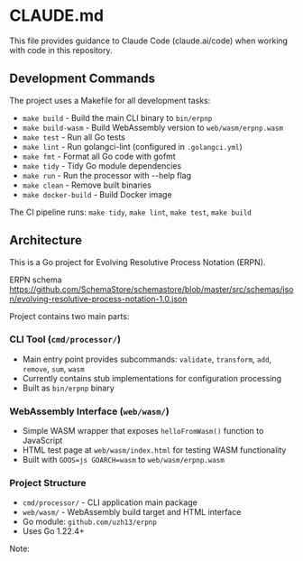 # CLAUDE.md

This file provides guidance to Claude Code (claude.ai/code) when working with code in this repository.

## Development Commands

The project uses a Makefile for all development tasks:

- `make build` - Build the main CLI binary to `bin/erpnp`
- `make build-wasm` - Build WebAssembly version to `web/wasm/erpnp.wasm`
- `make test` - Run all Go tests
- `make lint` - Run golangci-lint (configured in `.golangci.yml`)
- `make fmt` - Format all Go code with gofmt
- `make tidy` - Tidy Go module dependencies
- `make run` - Run the processor with --help flag
- `make clean` - Remove built binaries
- `make docker-build` - Build Docker image

The CI pipeline runs: `make tidy`, `make lint`, `make test`, `make build`

## Architecture

This is a Go project for Evolving Resolutive Process Notation (ERPN).

ERPN schema https://github.com/SchemaStore/schemastore/blob/master/src/schemas/json/evolving-resolutive-process-notation-1.0.json

Project contains two main parts:

### CLI Tool (`cmd/processor/`)
- Main entry point provides subcommands: `validate`, `transform`, `add`, `remove`, `sum`, `wasm`
- Currently contains stub implementations for configuration processing
- Built as `bin/erpnp` binary

### WebAssembly Interface (`web/wasm/`)
- Simple WASM wrapper that exposes `helloFromWasm()` function to JavaScript
- HTML test page at `web/wasm/index.html` for testing WASM functionality
- Built with `GOOS=js GOARCH=wasm` to `web/wasm/erpnp.wasm`

### Project Structure
- `cmd/processor/` - CLI application main package
- `web/wasm/` - WebAssembly build target and HTML interface
- Go module: `github.com/uzh13/erpnp`
- Uses Go 1.22.4+

Note: 